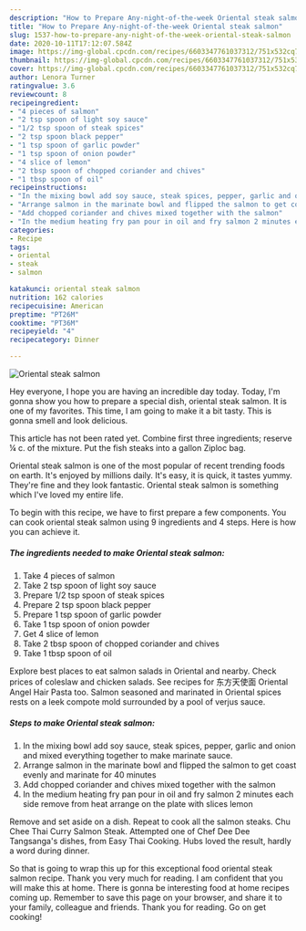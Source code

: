 ```yaml
---
description: "How to Prepare Any-night-of-the-week Oriental steak salmon"
title: "How to Prepare Any-night-of-the-week Oriental steak salmon"
slug: 1537-how-to-prepare-any-night-of-the-week-oriental-steak-salmon
date: 2020-10-11T17:12:07.584Z
image: https://img-global.cpcdn.com/recipes/6603347761037312/751x532cq70/oriental-steak-salmon-recipe-main-photo.jpg
thumbnail: https://img-global.cpcdn.com/recipes/6603347761037312/751x532cq70/oriental-steak-salmon-recipe-main-photo.jpg
cover: https://img-global.cpcdn.com/recipes/6603347761037312/751x532cq70/oriental-steak-salmon-recipe-main-photo.jpg
author: Lenora Turner
ratingvalue: 3.6
reviewcount: 8
recipeingredient:
- "4 pieces of salmon"
- "2 tsp spoon of light soy sauce"
- "1/2 tsp spoon of steak spices"
- "2 tsp spoon black pepper"
- "1 tsp spoon of garlic powder"
- "1 tsp spoon of onion powder"
- "4 slice of lemon"
- "2 tbsp spoon of chopped coriander and chives"
- "1 tbsp spoon of oil"
recipeinstructions:
- "In the mixing bowl add soy sauce, steak spices, pepper, garlic and onion and mixed everything together to make marinate sauce."
- "Arrange salmon in the marinate bowl and flipped the salmon to get coast evenly and marinate for 40 minutes"
- "Add chopped coriander and chives mixed together with the salmon"
- "In the medium heating fry pan pour in oil and fry salmon 2 minutes each side remove from heat arrange on the plate with slices lemon"
categories:
- Recipe
tags:
- oriental
- steak
- salmon

katakunci: oriental steak salmon 
nutrition: 162 calories
recipecuisine: American
preptime: "PT26M"
cooktime: "PT36M"
recipeyield: "4"
recipecategory: Dinner

---
```



![Oriental steak salmon](https://img-global.cpcdn.com/recipes/6603347761037312/751x532cq70/oriental-steak-salmon-recipe-main-photo.jpg)

Hey everyone, I hope you are having an incredible day today. Today, I'm gonna show you how to prepare a special dish, oriental steak salmon. It is one of my favorites. This time, I am going to make it a bit tasty. This is gonna smell and look delicious.

This article has not been rated yet. Combine first three ingredients; reserve ¼ c. of the mixture. Put the fish steaks into a gallon Ziploc bag.

Oriental steak salmon is one of the most popular of recent trending foods on earth. It's enjoyed by millions daily. It's easy, it is quick, it tastes yummy. They're fine and they look fantastic. Oriental steak salmon is something which I've loved my entire life.


To begin with this recipe, we have to first prepare a few components. You can cook oriental steak salmon using 9 ingredients and 4 steps. Here is how you can achieve it.

<!--inarticleads1-->

##### The ingredients needed to make Oriental steak salmon:

1. Take 4 pieces of salmon
1. Take 2 tsp spoon of light soy sauce
1. Prepare 1/2 tsp spoon of steak spices
1. Prepare 2 tsp spoon black pepper
1. Prepare 1 tsp spoon of garlic powder
1. Take 1 tsp spoon of onion powder
1. Get 4 slice of lemon
1. Take 2 tbsp spoon of chopped coriander and chives
1. Take 1 tbsp spoon of oil


Explore best places to eat salmon salads in Oriental and nearby. Check prices of coleslaw and chicken salads. See recipes for 东方天使面 Oriental Angel Hair Pasta too. Salmon seasoned and marinated in Oriental spices rests on a leek compote mold surrounded by a pool of verjus sauce. 

<!--inarticleads2-->

##### Steps to make Oriental steak salmon:

1. In the mixing bowl add soy sauce, steak spices, pepper, garlic and onion and mixed everything together to make marinate sauce.
1. Arrange salmon in the marinate bowl and flipped the salmon to get coast evenly and marinate for 40 minutes
1. Add chopped coriander and chives mixed together with the salmon
1. In the medium heating fry pan pour in oil and fry salmon 2 minutes each side remove from heat arrange on the plate with slices lemon


Remove and set aside on a dish. Repeat to cook all the salmon steaks. Chu Chee Thai Curry Salmon Steak. Attempted one of Chef Dee Dee Tangsanga&#39;s dishes, from Easy Thai Cooking. Hubs loved the result, hardly a word during dinner. 

So that is going to wrap this up for this exceptional food oriental steak salmon recipe. Thank you very much for reading. I am confident that you will make this at home. There is gonna be interesting food at home recipes coming up. Remember to save this page on your browser, and share it to your family, colleague and friends. Thank you for reading. Go on get cooking!
